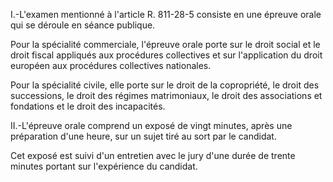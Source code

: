 I.-L'examen mentionné à l'article R. 811-28-5 consiste en une épreuve orale qui se déroule en séance publique.

Pour la spécialité commerciale, l'épreuve orale porte sur le droit social et le droit fiscal appliqués aux procédures collectives et sur l'application du droit européen aux procédures collectives nationales.

Pour la spécialité civile, elle porte sur le droit de la copropriété, le droit des successions, le droit des régimes matrimoniaux, le droit des associations et fondations et le droit des incapacités.

II.-L'épreuve orale comprend un exposé de vingt minutes, après une préparation d'une heure, sur un sujet tiré au sort par le candidat.

Cet exposé est suivi d'un entretien avec le jury d'une durée de trente minutes portant sur l'expérience du candidat.
